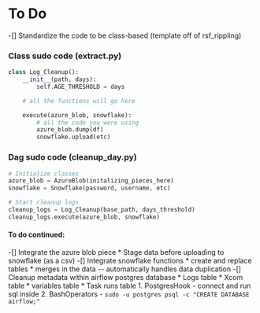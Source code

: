 # To Do
-[] Standardize the code to be class-based (template off of rsf_rippling)

### Class sudo code (extract.py)
```python
class Log_Cleanup():
    __init__(path, days):
        self.AGE_THRESHOLD = days

    # all the functions will go here

    execute(azure_blob, snowflake):
        # all the code you were using
        azure_blob.dump(df)
        snowflake.upload(etc)

```

### Dag sudo code (cleanup_day.py)
```python
# Initialize classes
azure_blob = AzureBlob(initalizing_pieces_here)
snowflake = Snowflake(password, username, etc)

# Start cleanup logs
cleanup_logs = Log_Cleanup(base_path, days_threshold)
cleanup_logs.execute(azure_blob, snowflake)
```

#### To do continued:
-[] Integrate the azure blob piece
    * Stage data before uploading to snowflake (as a csv)
-[] Integrate snowflake functions
    * create and replace tables
    * merges in the data -- automatically handles data duplication
-[] Cleanup metadata within airflow postgres database
    * Logs table
    * Xcom table
    * variables table
    * Task runs table
    1. PostgresHook - connect and run sql inside
    2. BashOperators - `sudo -u postgres psql -c "CREATE DATABASE airflow;"`
